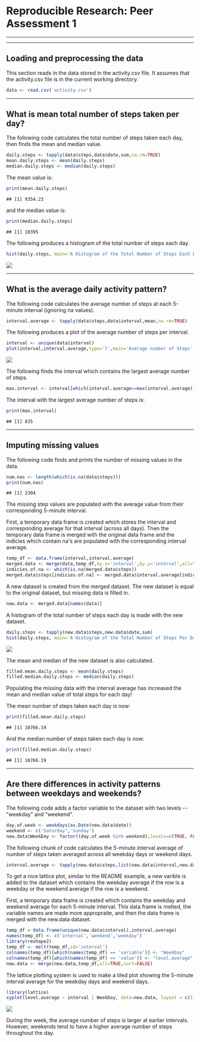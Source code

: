 # Reproducible Research: Peer Assessment 1
------

------

## Loading and preprocessing the data
This section reads in the data stored in the activity.csv file. It assumes that the activity.csv file is in the current working directory.

```r
data <- read.csv('activity.csv')
```
------

## What is mean total number of steps taken per day?

The following code calculates the total number of steps taken each day, then finds the mean and median value.

```r
daily.steps <- tapply(data$steps,data$date,sum,na.rm=TRUE)
mean.daily.steps <- mean(daily.steps)
median.daily.steps <- median(daily.steps)
```
The mean value is: 

```r
print(mean.daily.steps)
```

```
## [1] 9354.23
```
and the median value is:

```r
print(median.daily.steps)
```

```
## [1] 10395
```

The following produces a histogram of the total number of steps each day.

```r
hist(daily.steps, main='A Histogram of the Total Number of Steps Each Day',xlab="Number of Steps",ylab='Number of Days',col='red')
```

![](PA1_template_files/figure-html/unnamed-chunk-5-1.png) 

------

## What is the average daily activity pattern?
The following code calculates the average number of steps at each 5-minute interval (ignoring na values).

```r
interval.average <- tapply(data$steps,data$interval,mean,na.rm=TRUE)
```

The following produces a plot of the average number of steps per interval.

```r
interval <- unique(data$interval)
plot(interval,interval.average,type='l',main='Average number of Steps',xlab='Interval',ylab='Average Number of Steps')
```

![](PA1_template_files/figure-html/unnamed-chunk-7-1.png) 

The following finds the interval which contains the largest average number of steps.

```r
max.interval <- interval[which(interval.average==max(interval.average))]
```

The interval with the largest average number of steps is:

```r
print(max.interval)
```

```
## [1] 835
```
------

## Imputing missing values
The following code finds and prints the number of missing values in the data.

```r
num.nas <- length(which(is.na(data$steps)))
print(num.nas)
```

```
## [1] 2304
```

The missing step values are populated with the average value from their corresponding 5-minute interval.

First, a temporary data frame is created which stores the interval and corresponding average for that interval (across all days). Then the temporary data frame is merged with the original data frame and the indicies which contain na's are populated with the corresponding interval average.

```r
temp_df <- data.frame(interval,interval.average)
merged.data <- merge(data,temp_df,by.x='interval',by.y='interval',all=TRUE)
indicies.of.na <- which(is.na(merged.data$steps))
merged.data$steps[indicies.of.na] <- merged.data$interval.average[indicies.of.na]
```

A new dataset is created from the merged dataset. The new dataset is equal to the original dataset, but missing data is filled in.

```r
new.data <- merged.data[names(data)]
```

A histogram of the total number of steps each day is made with the new dataset.

```r
daily.steps <- tapply(new.data$steps,new.data$date,sum)
hist(daily.steps, main='A Histogram of the Total Number of Steps Per Day',xlab="Number of Steps",ylab='Number of Days',col='red')
```

![](PA1_template_files/figure-html/unnamed-chunk-13-1.png) 

The mean and median of the new dataset is also calculated.

```r
filled.mean.daily.steps <- mean(daily.steps)
filled.median.daily.steps <- median(daily.steps)
```

Populating the missing data with the interval average has increased the mean and median value of total steps for each day!

The mean number of steps taken each day is now:

```r
print(filled.mean.daily.steps)
```

```
## [1] 10766.19
```

And the median number of steps taken each day is now:

```r
print(filled.median.daily.steps)
```

```
## [1] 10766.19
```
------

## Are there differences in activity patterns between weekdays and weekends?

The following code adds a factor variable to the dataset with two levels -- "weekday" and "weekend".

```r
day.of.week <- weekdays(as.Date(new.data$date))
weekend <- c('Saturday','Sunday')
new.data$WeekDay <- factor((day.of.week %in% weekend),levels=c(TRUE, FALSE), labels=c('weekend','weekday'))
```

The following chunk of code calculates the 5-minute interval average of number of steps taken averaged across all weekday days or weekend days.

```r
interval.average <- tapply(new.data$steps,list(new.data$interval,new.data$WeekDay),mean)
```

To get a nice lattice plot, similar to the README example, a new varible is added to the dataset which contains the weekday average if the row is a weekday or the weekend average if the row is a weekend.

First, a temporary data frame is created which contains the weekday and weekend average for each 5-minute interval. This data frame is melted, the variable names are made more appropraite, and then the data frame is merged with the new.data dataset.

```r
temp_df = data.frame(unique(new.data$interval),interval.average)
names(temp_df) <- c('interval','weekend','weekday')
library(reshape2)
temp_df <- melt(temp_df,id='interval')
colnames(temp_df)[which(names(temp_df) == 'variable')] <- "WeekDay"
colnames(temp_df)[which(names(temp_df) == 'value')] <- "level.average"
new.data <- merge(new.data,temp_df,all=TRUE,sort=FALSE)
```

The lattice plotting system is used to make a tiled plot showing the 5-minute interval average for the weekday days and weekend days.

```r
library(lattice)
xyplot(level.average ~ interval | WeekDay, data=new.data, layout = c(1,2), type='l',ylab='Average Number of Steps', xlab='Interval')
```

![](PA1_template_files/figure-html/unnamed-chunk-20-1.png) 

During the week, the average number of steps is larger at earlier intervals. However, weekends tend to have a higher average number of steps throughout the day. 
